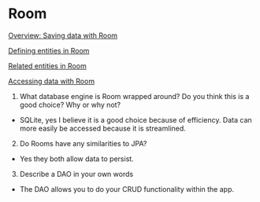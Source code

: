 # Room

[Overview: Saving data with Room](https://developer.android.com/training/data-storage/room)

[Defining entities in Room](https://developer.android.com/training/data-storage/room/defining-data)

[Related entities in Room](https://developer.android.com/training/data-storage/room/relationships)

[Accessing data with Room](https://developer.android.com/training/data-storage/room/accessing-data#java)


1. What database engine is Room wrapped around? Do you think this is a good choice? Why or why not?

- SQLite, yes I believe it is a good choice because of efficiency. Data can more easily be accessed because it is streamlined.

2. Do Rooms have any similarities to JPA?

- Yes they both allow data to persist.


3. Describe a DAO in your own words

- The DAO allows you to do your CRUD functionality within the app.